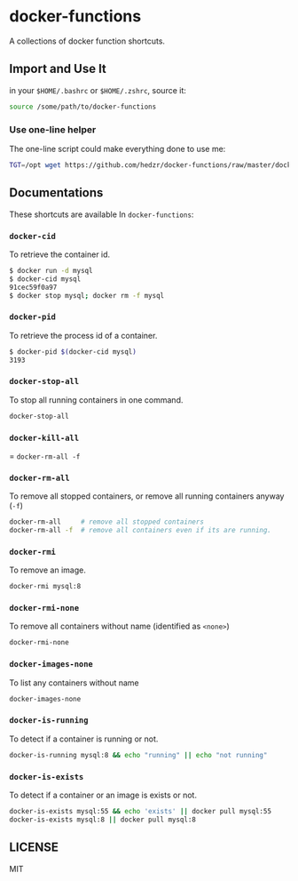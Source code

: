 # docker-functions

A collections of docker function shortcuts.



## Import and Use It

in your `$HOME/.bashrc` or `$HOME/.zshrc`, source it:

```bash
source /some/path/to/docker-functions
```

### Use one-line helper

The one-line script could make everything done to use me:

```bash
TGT=/opt wget https://github.com/hedzr/docker-functions/raw/master/docker-functions -O $TGT/docker-functions && echo ". $TGT/docker-functions" >>$HOME/.bashrc
```



## Documentations

These shortcuts are available In `docker-functions`:

### `docker-cid`

To retrieve the container id.

```bash
$ docker run -d mysql
$ docker-cid mysql
91cec59f0a97
$ docker stop mysql; docker rm -f mysql
```



### `docker-pid`

To retrieve the process id of a container.

```bash
$ docker-pid $(docker-cid mysql)
3193
```



### `docker-stop-all`

To stop all running containers in one command.

```bash
docker-stop-all
```



### `docker-kill-all`

= `docker-rm-all -f`



### `docker-rm-all`

To remove all stopped containers, or remove all running containers anyway (`-f`)

```bash
docker-rm-all     # remove all stopped containers
docker-rm-all -f  # remove all containers even if its are running.
```



### `docker-rmi`

To remove an image.

```bash
docker-rmi mysql:8
```



### `docker-rmi-none`

To remove all containers without name (identified as `<none>`)

```bash
docker-rmi-none
```



### `docker-images-none`

To list any containers without name

```bash
docker-images-none
```



### `docker-is-running`

To detect if a container is running or not.

```bash
docker-is-running mysql:8 && echo "running" || echo "not running"
```



### `docker-is-exists`

To detect if a container or an image is exists or not.

```bash
docker-is-exists mysql:55 && echo 'exists' || docker pull mysql:55
docker-is-exists mysql:8 || docker pull mysql:8
```



## LICENSE

MIT











